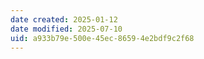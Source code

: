 ```yaml
---
date created: 2025-01-12
date modified: 2025-07-10
uid: a933b79e-500e-45ec-8659-4e2bdf9c2f68
---
```

